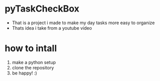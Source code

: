 # pyTaskCheckBox
* That is a project i made to make my day tasks more easy to organize
* Thats idea i take from a youtube video
# how to intall
1. make a python setup
2. clone the repository
3. be happy! :)
